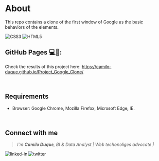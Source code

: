 # About
This repo contains a clone of the first window of Google as the basic behaviors of the elements.


![CSS3](https://img.shields.io/badge/css3-%231572B6.svg?style=for-the-badge&logo=css3&logoColor=white)
![HTML5](https://img.shields.io/badge/html5-%23E34F26.svg?style=for-the-badge&logo=html5&logoColor=white)

## GitHub Pages 💻📱:
Check the results of this project here:
https://camilo-duque.github.io/Project_Google_Clone/

<br>

## Requirements

 - Browser: Google Chrome, Mozilla Firefox, Microsoft Edge, IE.

<br>

## Connect with me

> *I'm **Camilo Duque**, BI & Data Analyst | Web techonoliges advocate |*

[<img align="left"  alt="linked-in"  src="https://img.shields.io/badge/linkedin-%230077B5.svg?&style=for-the-badge&logo=linkedin&logoColor=white"  />](https://www.linkedin.com/in/camilo-fernando-duque-ruiz)
[<img align="left"  alt="twitter"  src="https://img.shields.io/badge/twitter-%231DA1F2.svg?&style=for-the-badge&logo=twitter&logoColor=white"  />](https://twitter.com/cfduke)

<!-- The next label its an spacer-->
<br>
